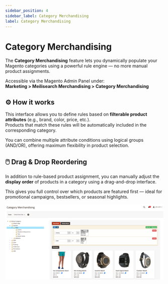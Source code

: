 ```yaml
---
sidebar_position: 4
sidebar_label: Category Merchandising
label: Category Merchandising
---
```


# Category Merchandising

The **Category Merchandising** feature lets you dynamically populate your Magento categories using a powerful rule engine — no more manual product assignments.

Accessible via the Magento Admin Panel under:  
**Marketing > Meilisearch Merchandising > Category Merchandising**

## ⚙️ How it works

This interface allows you to define rules based on **filterable product attributes** (e.g., brand, color, price, etc.).  
Products that match these rules will be automatically included in the corresponding category.

You can combine multiple attribute conditions using logical groups (AND/OR), offering maximum flexibility in product selection.

## 🖱️ Drag & Drop Reordering

In addition to rule-based product assignment, you can manually adjust the **display order** of products in a category using a drag-and-drop interface.

This gives you full control over which products are featured first — ideal for promotional campaigns, bestsellers, or seasonal highlights.

![Magento Admin Category Merchandising](/img/introduction/category-merchandising.png)